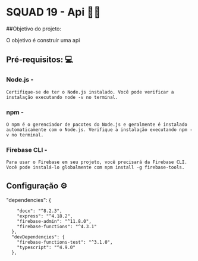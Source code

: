 # SQUAD 19 - Api :man_technologist:

##Objetivo do projeto:

O objetivo é construir uma api 

## Pré-requisitos: :computer:

### Node.js - 
`Certifique-se de ter o Node.js instalado. Você pode verificar a instalação executando node -v no terminal.`
### npm - 
`O npm é o gerenciador de pacotes do Node.js e geralmente é instalado automaticamente com o Node.js. Verifique a instalação executando npm -v no terminal.`
### Firebase CLI -
`Para usar o Firebase em seu projeto, você precisará da Firebase CLI. Você pode instalá-lo globalmente com npm install -g firebase-tools.`

## Configuração :gear: 

"dependencies": {

        "docx": "^8.2.3",
        "express": "^4.18.2",
        "firebase-admin": "^11.8.0",
        "firebase-functions": "^4.3.1"
      },
      "devDependencies": {
        "firebase-functions-test": "^3.1.0",
        "typescript": "^4.9.0"
      },









